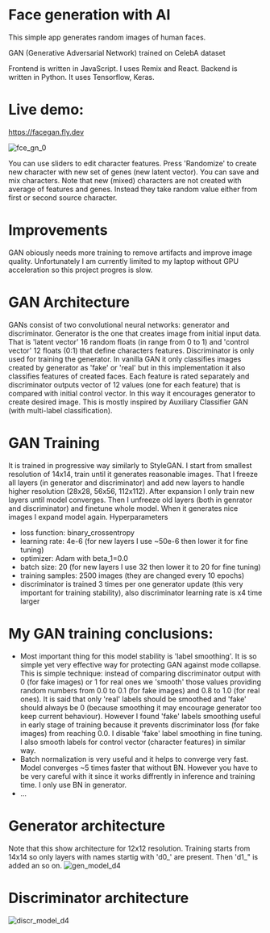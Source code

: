 # Face generation with AI
This simple app generates random images of human faces.

GAN (Generative Adversarial Network) trained on CelebA dataset

Frontend is written in JavaScript. I uses Remix and React.
Backend is written in Python. It uses Tensorflow, Keras.

# Live demo: 
https://facegan.fly.dev

![fce_gn_0](https://github.com/zbigniew54/FaceGAN/assets/132487185/961107e9-5cf6-485e-aa2d-d49228de10be)

You can use sliders to edit character features. Press 'Randomize' to create new character with new set of genes (new latent vector). You can save and mix characters. Note that new (mixed) characters are not created with average of features and genes. Instead they take random value either from first or second source character.

# Improvements
GAN obiously needs more training to remove artifacts and improve image quality. Unfortunately I am currently limited to my laptop without GPU acceleration so this project progres is slow.

# GAN Architecture
GANs consist of two convolutional neural networks: generator and discriminator. Generator is the one that creates image from initial input data. That is 'latent vector' 16 random floats (in range from 0 to 1) and 'control vector' 12 floats (0:1) that define characters features. Discriminator is only used for training the generator. In vanilla GAN it only classifies images created by generator as 'fake' or 'real' but in this implementation it also classifies features of created faces. Each feature is rated separately and discriminator outputs vector of 12 values (one for each feature) that is compared with initial control vector. In this way it encourages generator to create desired image. This is mostly inspired by Auxiliary Classifier GAN (with multi-label classification).

# GAN Training
It is trained in progressive way similarly to StyleGAN. I start from smallest resolution of 14x14, train until it generates reasonable images. That I freeze all layers (in generator and discriminator) and add new layers to handle higher resolution (28x28, 56x56, 112x112). After expansion I only train new layers until model converges. Then I unfreeze old layers (both in genrator and discriminator) and finetune whole model. When it generates nice images I expand model again.
Hyperparameters
* loss function: binary_crossentropy
* learning rate: 4e-6 (for new layers I use ~50e-6 then lower it for fine tuning)
* optimizer: Adam with beta_1=0.0
* batch size: 20  (for new layers I use 32 then lower it to 20 for fine tuning)
* training samples: 2500 images (they are changed every 10 epochs)
* discriminator is trained 3 times per one generator update (this very important for training stability), also discriminator learning rate is x4 time larger

# My GAN training conclusions:
* Most important thing for this model stability is 'label smoothing'. It is so simple yet very effective way for protecting GAN against mode collapse. This is simple technique: instead of comparing discriminator output with 0 (for fake images) or 1 for real ones we 'smooth' those values providing random numbers from 0.0 to 0.1 (for fake images) and 0.8 to 1.0 (for real ones). It is said that only 'real' labels should be smoothed and 'fake' should always be 0 (because smoothing it may encourage generator too keep current behaviour). However I found 'fake' labels smoothing useful in early stage of training because it prevents  discriminator loss (for fake images) from reaching 0.0. I disable 'fake' label smoothing in fine tuning. I also smooth labels for control vector (character features) in similar way.
* Batch normalization is very useful and it helps to converge very fast. Model converges ~5 times faster that without BN. However you have to be very careful with it since it works diffrently in inference and training time. I only use BN in generator.
* ...

# Generator architecture
Note that this show architecture for 12x12 resolution. Training starts from 14x14 so only layers with names startig with 'd0_' are present. Then 'd1_" is added an so on.
![gen_model_d4](https://github.com/zbigniew54/FaceGAN/assets/132487185/6aaf8d86-0772-4b3d-8e43-e9a05bce9a47)

# Discriminator architecture
![discr_model_d4](https://github.com/zbigniew54/FaceGAN/assets/132487185/82d811d4-1d88-4f7f-8510-ebc31a733ff2)


